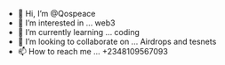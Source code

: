 - 👋 Hi, I’m @Qospeace
- 👀 I’m interested in ... web3
- 🌱 I’m currently learning ... coding
- 💞️ I’m looking to collaborate on ... Airdrops and tesnets
- 📫 How to reach me ... +2348109567093
